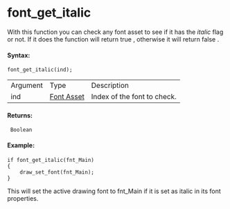 # font_get_italic

With this function you can check any font asset to see if it has the
*italic* flag or not. If it does the function will return true ,
otherwise it will return false .

#### Syntax:

``` gml
font_get_italic(ind);
```

|          |                                                            |                             |
|----------|------------------------------------------------------------|-----------------------------|
| Argument | Type                                                       | Description                 |
| ind      |  [Font Asset](../../../../../The_Asset_Editors/Fonts)  | Index of the font to check. |

#### Returns:

``` gml
 Boolean
```

#### Example:

``` gml
if font_get_italic(fnt_Main)
{
    draw_set_font(fnt_Main);
}
```

This will set the active drawing font to fnt_Main if it is set as italic
in its font properties.
